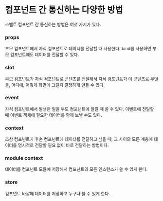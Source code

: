 # 컴포넌트 간 통신하는 다양한 방법

스벨트 컴포넌트 간 통신하는 방법은 여섯 가지가 있다.

### props

부모 컴포넌트에서 자식 컴포넌트로 데이터를 전달할 때 사용한다.
bind를 사용하면 부모 컴포넌트에도 데이터를 전달할 수 있다.

### slot

부모 컴포넌트가 자식 컴포넌트로 콘텐츠를 전달해서 자식 컴포넌트가 이 콘텐츠로 무엇을, 어디에, 어떻게 화면에 그릴지 결정하게 만들 수 있다.

### event

자식 컴포넌트에서 발생한 일을 부모 컴포넌트에 알릴 때 쓸 수 있다.
이벤트에 전달할 때 이벤트 객체에 필요한 데이터를 함께 보낼 수도 있다.

### context

조상 컴포넌트가 후손 컴포넌트에 데이터를 전달하고 싶을 때, 그 사이의 모든 계층에 데이터를 명시적로 전달할 필요 없이 바로 전달하는 방법이다.

### module context

데이터를 컴포넌트 모듈에 저장해서 컴포넌트의 모든 인스턴스가 쓸 수 있게 한다.

### store

컴포넌트 바깥에 데이터를 저장하고 누구나 쓸 수 있게 한다.
